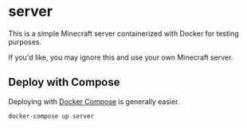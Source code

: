 # server

This is a simple Minecraft server containerized with Docker for testing purposes.

If you'd like, you may ignore this and use your own Minecraft server.

## Deploy with Compose

Deploying with [Docker Compose](https://docs.docker.com/compose/install/) is generally easier.

`docker-compose up server`